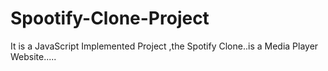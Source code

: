 # Spootify-Clone-Project
It is a JavaScript Implemented Project ,the Spotify Clone..is a Media Player Website.....
